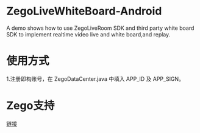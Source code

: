 # ZegoLiveWhiteBoard-Android

A demo shows how to use ZegoLiveRoom SDK and third party white board SDK to implement realtime video live and white board,and replay.

# 使用方式
1\.注册即构账号，在 ZegoDataCenter.java 中填入 APP_ID 及 APP_SIGN。

# Zego支持
[链接](https://doc.zego.im)